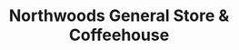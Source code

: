 ---
title: "Northwoods General Store & Coffeehouse"
url: /wakefield/northwoods-general-store-and-coffeehouse/
shop: convenience
---